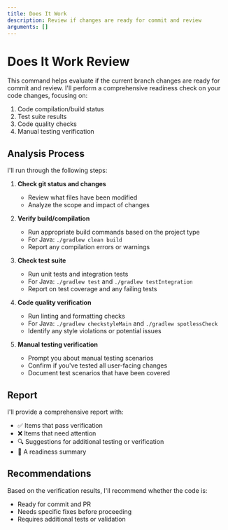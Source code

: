 ```yaml
---
title: Does It Work
description: Review if changes are ready for commit and review
arguments: []
---
```


# Does It Work Review

This command helps evaluate if the current branch changes are ready for commit and review. I'll perform a comprehensive readiness check on your code changes, focusing on:

1. Code compilation/build status
2. Test suite results
3. Code quality checks
4. Manual testing verification

## Analysis Process

I'll run through the following steps:

1. **Check git status and changes**
   - Review what files have been modified
   - Analyze the scope and impact of changes

2. **Verify build/compilation**
   - Run appropriate build commands based on the project type
   - For Java: `./gradlew clean build`
   - Report any compilation errors or warnings

3. **Check test suite**
   - Run unit tests and integration tests
   - For Java: `./gradlew test` and `./gradlew testIntegration`
   - Report on test coverage and any failing tests

4. **Code quality verification**
   - Run linting and formatting checks
   - For Java: `./gradlew checkstyleMain` and `./gradlew spotlessCheck`
   - Identify any style violations or potential issues

5. **Manual testing verification**
   - Prompt you about manual testing scenarios
   - Confirm if you've tested all user-facing changes
   - Document test scenarios that have been covered

## Report

I'll provide a comprehensive report with:
- ✅ Items that pass verification
- ❌ Items that need attention
- 🔍 Suggestions for additional testing or verification
- 📝 A readiness summary

## Recommendations

Based on the verification results, I'll recommend whether the code is:
- Ready for commit and PR
- Needs specific fixes before proceeding
- Requires additional tests or validation